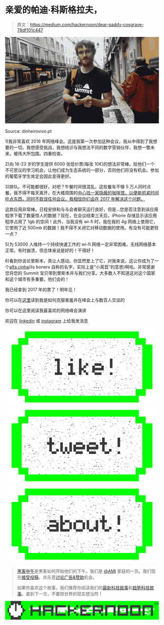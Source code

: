 # 亲爱的帕迪·科斯格拉夫，

> 原文：<https://medium.com/hackernoon/dear-paddy-cosgrave-78df101c447>

![](img/53ac4b874082e3fbe4e1f3089ed5d778.png)

Source: dinheirovivo.pt

1)我非常喜欢 2016 年网络峰会。这是我第一次参加这种会议，我从中得到了我想要的一切。我想感受挑战，我想结识与我想法不同的数字营销伙伴，我想一瞥未来，被伟大所包围。四重检查。

2)向 16-23 岁的学生提供 6000 张低价票(每张 10€)的想法非常棒。给他们一个不可思议的学习机会，让他们成为生态系统的一部分，否则他们将没有机会。参加的葡萄牙学生肯定会因此变得更好。

3)排队。不可能都很好，对吧？午餐时间很混乱。这些餐车不够 5 万人同时点餐。我不得不每天离开，在大楼周围的[中心找一家隐蔽的咖啡馆，以便能抓紧时间吃点东西，同时不耽误任何会议。我相信你们会在 2017 年解决这个问题。](https://hackernoon.com/tagged/surrounding)

这款应用非常棒。日程安排和与与会者聊天运行良好，但是…您是否注意到该应用程序下载了数量惊人的数据？现在，在会议结束三天后，iPhone 存储显示该应用程序占用了 1gb 的空间！此外，当我没有 wi-fi 时，我在我的 4g 网络上使用它，它使用了近 500mb 的数据！我不得不关闭它对移动数据的使用。有没有可能更轻一点？

5)为 53000 人维持一个持续快速工作的 wi-fi 网络一定非常困难。无线网络基本正常。有时崩溃，但总体来说是好的！干得好！

6)看到你谈论里斯本，真让人感动。你显然爱上了它，对我来说，这让你成为了一个[alfa cinha](https://hackernoon.com/tagged/alfacinha)(lis boners 自称的名字，实际上是“小莴苣”的意思)啊哈。非常感谢您将您的 Summit 宝贝带到里斯本并与我们分享。大多数人不知道这对这个国家和这个城市有多重要。他们会的！

我已经拿到 2017 年的票了！明年见！

你可以在[这里](/@baptista/how-i-conquered-shyness-and-talked-to-hundreds-of-people-at-web-summit-2016-dc17fb1deebf#.uqcwtlyjz)读到我是如何克服害羞并在峰会上与数百人交谈的

你可以在这里阅读我最喜欢的网络峰会演讲

欢迎在 [linkedin](https://pt.linkedin.com/in/francisbaptista) 或 [instagram](http://www.instagram.com/franciscobaptista/) 上给我发消息

[![](img/50ef4044ecd4e250b5d50f368b775d38.png)](http://bit.ly/HackernoonFB)[![](img/979d9a46439d5aebbdcdca574e21dc81.png)](https://goo.gl/k7XYbx)[![](img/2930ba6bd2c12218fdbbf7e02c8746ff.png)](https://goo.gl/4ofytp)

> [黑客中午](http://bit.ly/Hackernoon)是黑客如何开始他们的下午。我们是 [@AMI](http://bit.ly/atAMIatAMI) 家庭的一员。我们现在[接受投稿](http://bit.ly/hackernoonsubmission)，并乐意[讨论广告&赞助](mailto:partners@amipublications.com)机会。
> 
> 如果你喜欢这个故事，我们推荐你阅读我们的[最新科技故事](http://bit.ly/hackernoonlatestt)和[趋势科技故事](https://hackernoon.com/trending)。直到下一次，不要把世界的现实想当然！

[![](img/be0ca55ba73a573dce11effb2ee80d56.png)](https://goo.gl/Ahtev1)